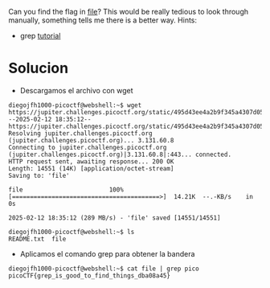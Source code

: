 Can you find the flag in [file](https://jupiter.challenges.picoctf.org/static/495d43ee4a2b9f345a4307d053b4d88d/file)? This would be really tedious to look through manually, something tells me there is a better way.
Hints:
- grep [tutorial](https://ryanstutorials.net/linuxtutorial/grep.php)
# Solucion 
- Descargamos el archivo con wget
```
diegojfh1000-picoctf@webshell:~$ wget https://jupiter.challenges.picoctf.org/static/495d43ee4a2b9f345a4307d053b4d88d/file
--2025-02-12 18:35:12--  https://jupiter.challenges.picoctf.org/static/495d43ee4a2b9f345a4307d053b4d88d/file
Resolving jupiter.challenges.picoctf.org (jupiter.challenges.picoctf.org)... 3.131.60.8
Connecting to jupiter.challenges.picoctf.org (jupiter.challenges.picoctf.org)|3.131.60.8|:443... connected.
HTTP request sent, awaiting response... 200 OK
Length: 14551 (14K) [application/octet-stream]
Saving to: 'file'

file                        100%[=========================================>]  14.21K  --.-KB/s    in 0s      

2025-02-12 18:35:12 (289 MB/s) - 'file' saved [14551/14551]

diegojfh1000-picoctf@webshell:~$ ls
README.txt  file
```
- Aplicamos el comando grep para obtener la bandera
```
diegojfh1000-picoctf@webshell:~$ cat file | grep pico 
picoCTF{grep_is_good_to_find_things_dba08a45}
```
